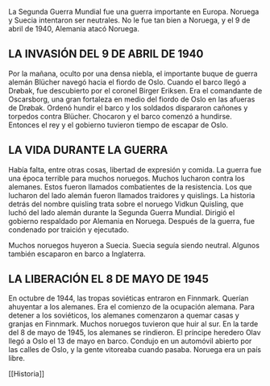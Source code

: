 La Segunda Guerra Mundial fue una guerra importante en Europa. Noruega y Suecia intentaron ser neutrales. No le fue tan bien a Noruega, y el 9 de abril de 1940, Alemania atacó Noruega.

## LA INVASIÓN DEL 9 DE ABRIL DE 1940

Por la mañana, oculto por una densa niebla, el importante buque de guerra alemán Blücher navegó hacia el fiordo de Oslo. Cuando el barco llegó a Drøbak, fue descubierto por el coronel Birger Eriksen. Era el comandante de Oscarsborg, una gran fortaleza en medio del fiordo de Oslo en las afueras de Drøbak. Ordenó hundir el barco y los soldados dispararon cañones y torpedos contra Blücher. Chocaron y el barco comenzó a hundirse. Entonces el rey y el gobierno tuvieron tiempo de escapar de Oslo.

## LA VIDA DURANTE LA GUERRA

Había falta, entre otras cosas, libertad de expresión y comida. La guerra fue una época terrible para muchos noruegos. Muchos lucharon contra los alemanes. Estos fueron llamados combatientes de la resistencia. Los que lucharon del lado alemán fueron llamados traidores y quislings. La historia detrás del nombre quisling trata sobre el noruego Vidkun Quisling, que luchó del lado alemán durante la Segunda Guerra Mundial. Dirigió el gobierno respaldado por Alemania en Noruega. Después de la guerra, fue condenado por traición y ejecutado.

Muchos noruegos huyeron a Suecia. Suecia seguía siendo neutral. Algunos también escaparon en barco a Inglaterra.

## LA LIBERACIÓN EL 8 DE MAYO DE 1945

En octubre de 1944, las tropas soviéticas entraron en Finnmark. Querían ahuyentar a los alemanes. Era el comienzo de la ocupación alemana. Para detener a los soviéticos, los alemanes comenzaron a quemar casas y granjas en Finnmark. Muchos noruegos tuvieron que huir al sur. En la tarde del 8 de mayo de 1945, los alemanes se rindieron. El príncipe heredero Olav llegó a Oslo el 13 de mayo en barco. Condujo en un automóvil abierto por las calles de Oslo, y la gente vitoreaba cuando pasaba. Noruega era un país libre.


[[Historia]]